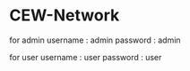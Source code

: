 ﻿# CEW-Network
for admin
username : admin 
password : admin

for user 
username : user
password : user
